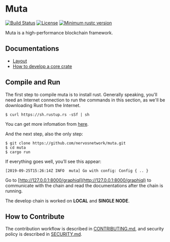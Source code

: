 # Muta

[![Build Status](https://travis-ci.com/nervosnetwork/muta.svg?branch=master)](https://travis-ci.com/nervosnetwork/muta)
[![License](https://img.shields.io/badge/license-MIT-green.svg)](LICENSE)
[![Minimum rustc version](https://img.shields.io/badge/rustc-nightly-informational.svg)](https://github.com/nervosnetwork/muta/blob/master/rust-toolchain)

Muta is a high-performance blockchain framework.

## Documentations

- [Layout](docs/layout.md)
- [How to develop a core crate](docs/how_to_deploy_a_core_crate.md)

## Compile and Run

The first step to compile muta is to install rust. Generally speaking, you'll need an Internet connection to run the commands in this section, as we'll be downloading Rust from the Internet.

```shell
$ curl https://sh.rustup.rs -sSf | sh
```

You can get more infomation from [here](https://www.rust-lang.org/tools/install).

And the next step, also the only step:

```shell
$ git clone https://github.com/nervosnetwork/muta.git
$ cd muta
$ cargo run
```

If everything goes well, you’ll see this appear:

```
[2019-09-25T15:26:14Z INFO  muta] Go with config: Config { .. }
```

Go to [http://127.0.0.1:8000/graphiql](http://127.0.0.1:8000/graphiql) to communicate with the chain and read the documentations after the chain is running.

The develop chain is worked on **LOCAL** and **SINGLE NODE**.

## How to Contribute

The contribution workflow is described in [CONTRIBUTING.md](CONTRIBUTING.md), and security policy is described in [SECURITY.md](SECURITY.md).
